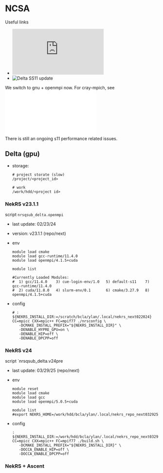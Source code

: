 # NCSA

Useful links      
- ![NCSA doc](https://docs.ncsa.illinois.edu/systems/delta/en/latest/index.html)
- ![Delta SS11 update](https://wiki.ncsa.illinois.edu/display/DSC/Delta+Network+Upgrade)

We switch to gnu + openmpi now. For cray-mpich, see ![README_cray](./README_cray.md)       
There is still an ongoing s11 performance related issues.   

## Delta (gpu)

- storage:
  ```
  # project storate (slow)
  /project/<project_id>  

  # work
  /work/hdd/<project id>
  ```

### NekRS v23.1.1

script `nrsqsub_delta.openmpi`

- last update: 02/23/24
- version: v23.1.1 (repo/next)
- env
  ```
  module load cmake
  module load gcc-runtime/11.4.0
  module load openmpi/4.1.5+cuda

  module list

  #Currently Loaded Modules:
  #  1) gcc/11.4.0    3) cue-login-env/1.0   5) default-s11    7) gcc-runtime/11.4.0
  #  2) cuda/11.8.0   4) slurm-env/0.1       6) cmake/3.27.9   8) openmpi/4.1.5+cuda
  ```

- config
  ```
  # : ${NEKRS_INSTALL_DIR:=/scratch/bcla/ylan/.local/nekrs_next022024}
  CC=mpicc CXX=mpic++ FC=mpif77 ./nrsconfig \
     -DCMAKE_INSTALL_PREFIX="${NEKRS_INSTALL_DIR}" \
     -DENABLE_HYPRE_GPU=on \
     -DENABLE_HIP=off \
     -DENABLE_DPCPP=off
  ```

### NekRS v24

script `nrsqsub_delta.v24pre

- last update: 03/29/25 (repo/next)
- env
  ```
  module reset
  module load cmake
  module load gcc
  module load openmpi/5.0.5+cuda

  module list
  #export NEKRS_HOME=/work/hdd/bcla/ylan/.local/nekrs_repo_next032925
  ```

- config
  ```
  : ${NEKRS_INSTALL_DIR:=/work/hdd/bcla/ylan/.local/nekrs_repo_next032925}
  CC=mpicc CXX=mpic++ FC=mpif77 ./build.sh \
     -DCMAKE_INSTALL_PREFIX="${NEKRS_INSTALL_DIR}" \
     -DOCCA_ENABLE_HIP=off \
     -DOCCA_ENABLE_DPCPP=off
  ```

### NekRS + Ascent



